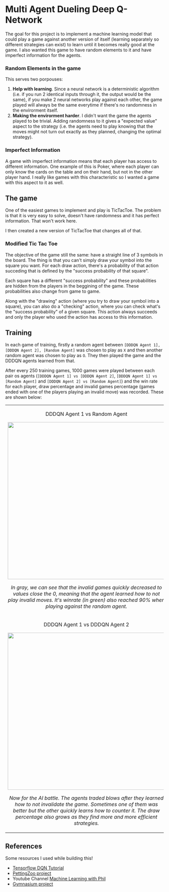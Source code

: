 # Multi Agent Dueling Deep Q-Network

The goal for this project is to implement a machine learning model that could play a game against another version of itself (learning separately so different strategies can exist) to learn until it becomes really good at the game. I also wanted this game to have random elements to it and have imperfect information for the agents.

### Random Elements in the game

This serves two porpouses:

1. **Help with learning**. Since a neural network is a deterministic algorithm (i.e. if you run 2 identical inputs through it, the output would be the same), if you make 2 neural networks play against each other, the game played will always be the same everytime if there's no randomness in the envirorment itself.
2. **Making the envirorment harder**. I didn't want the game the agents played to be trivial. Adding randomness to it gives a "expected value" aspect to the strategy (i.e. the agents need to play knowing that the moves might not turn out exactly as they planned, changing the optimal strategy).

### Imperfect Information

A game with imperfect information means that each player has access to different information. One example of this is Poker, where each player can only know the cards on the table and on their hand, but not in the other player hand. I really like games with this characteristic so I wanted a game with this aspect to it as well.

## The game

One of the easiest games to implement and play is TicTacToe. The problem is that it is very easy to solve, doesn't have randomness and it has perfect information. That won't work here.

I then created a new version of TicTacToe that changes all of that.

### Modified Tic Tac Toe

The objective of the game still the same: have a straight line of 3 symbols in the board. The thing is that you can't simply draw your symbol into the square you want. For each draw action, there's a probability of that action succeding that is defined by the "success probability of that square".

Each square has a different "success probability" and these probabilities are hidden from the players in the beggining of the game. These probabilities also change from game to game.

Along with the "drawing" action (where you try to draw your symbol into a square), you can also do a "checking" action, where you can check what's the "success probability" of a given square. This action always succeeds and only the player who used the action has access to this information.

## Training

In each game of training, firstly a random agent between `[DDDQN Agent 1], [DDDQN Agent 2], [Random Agent]` was chosen to play as `X` and then another random agent was chosen to play as `O`. They then played the game and the DDDQN agents learned from that.

After every 250 training games, 1000 games were played between each pair os agents (`[DDDQN Agent 1] vs [DDDQN Agent 2]`, `[DDDQN Agent 1] vs [Random Agent]` and `[DDDQN Agent 2] vs [Random Agent]`) and the win rate for each player, draw percentage and invalid games percentage (games ended with one of the players playing an invalid move) was recorded. These are shown below:

<table>
  <tbody>
    <tr>
      <td width="50%">
        <p align="center">
            DDDQN Agent 1 vs Random Agent
        </p>
        <p align="center">
            <img src="https://i.imgur.com/f1jTOzo.png" width="500"/>
        </p>
        <p align="center">
          <em>In gray, we can see that the invalid games quickly decreased to values close the 0, meaning that the agent learned how to not play invalid moves. It's winrate (in green) also reached 90% when playing against the random agent.</em>
        </p>
      </td>
      <td width="50%">
        <p align="center">
            DDDQN Agent 2 vs Random Agent
        </p>
        <p align="center">
            <img src="https://i.imgur.com/GGJRSjN.png" width="500"/>
        </p>
        <p align="center">
          <em>The training for the Agent 2 was pretty much the same as the Agent 1.</em>
          <br/><br/><br/>
        </p>
      </td>
    </tr>
    <tr>
       <td>
         <p align="center">
            DDDQN Agent 1 vs DDDQN Agent 2
        </p>
        <p align="center">
            <img src="https://i.imgur.com/VSABa0j.png" width="500"/>
        </p>
        <p align="center">
            <em>Now for the AI battle. The agents traded blows after they learned how to not invalidate the game. Sometimes one of them was better but the other quickly learns how to counter it. The draw percentage also grows as they find more and more efficient strategies.</em>
        </p>
      </td>
    </tr>
  </tbody>
</table>

## References

Some resources I used while building this!

* [Tensorflow DQN Tutorial](https://www.tensorflow.org/agents/tutorials/1_dqn_tutorial)
* [PettingZoo project](https://pettingzoo.farama.org)
* Youtube Channel [Machine Learning with Phil](https://www.youtube.com/@MachineLearningwithPhil)
* [Gymnasium project](https://gymnasium.farama.org)